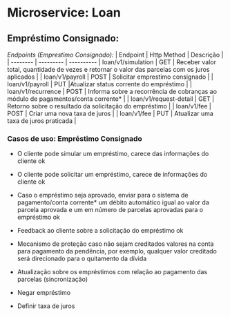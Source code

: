# Microservice: Loan

## Empréstimo Consignado: 

*Endpoints (Emprestimo Consignado):*
| Endpoint | Http Method | Descrição |
| -------- | --------- | ----------
| loan/v1/simulation | GET | Receber valor total, quantidade de vezes e retornar o valor das parcelas com os juros aplicados |
| loan/v1/payroll | POST | Solicitar emprestimo consignado |
| loan/v1/payroll | PUT |Atualizar status corrente do empréstimo |
| loan/v1/recurrence | POST | Informa sobre a recorrência de cobranças ao módulo de pagamentos/conta corrente* |
| loan/v1/request-detail | GET | Retorno sobre o resultado da solicitação do empréstimo |
| loan/v1/fee | POST | Criar uma nova taxa de juros |
| loan/v1/fee | PUT | Atualizar uma taxa de juros praticada |



### Casos de uso: Empréstimo Consignado

-  O cliente pode simular um empréstimo, carece das informações do cliente ok

- O cliente pode solicitar um empréstimo, carece de informações do cliente ok
  
- Caso o empréstimo seja aprovado, enviar para o sistema de pagamento/conta corrente* um débito automático igual ao valor da parcela aprovada e um em número de parcelas aprovadas para o empréstimo ok

- Feedback ao cliente sobre a solicitação do empréstimo ok

- Mecanismo de proteção caso não sejam creditados valores na conta para pagamento da pendência, por exemplo, qualquer valor creditado será direcionado para o quitamento da dívida 

- Atualização sobre os empréstimos com relação ao pagamento das parcelas (sincronização)

- Negar empréstimo

- Definir taxa de juros
  

